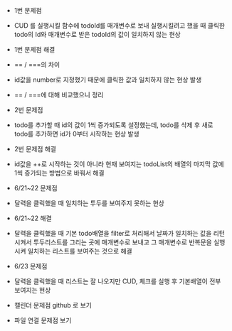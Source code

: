 - 1번 문제점
- CUD 를 실행시킬 함수에 todoId를 매개변수로 보내 실행시킬려고 했을 때 클릭한 todo의 Id와 매개변수로 받은 todoId의 값이 일치하지 않는 현상

- 1번 문제점 해결
- == / ===의 차이
- id값을 number로 지정했기 때문에 클릭한 값과 일치하지 않는 현상 발생
- == / ===에 대해 비교했으니 정리

- 2번 문제점
- todo를 추가할 때 id의 값이 1씩 증가되도록 설정했는데, todo를 삭제 후 새로 todo를 추가하면 id가 0부터 시작하는 현상 발생

- 2번 문제점 해결
- id값을 ++로 시작하는 것이 아니라 현재 보여지는 todoList의 배열의 마지막 값에 1씩 증가되는 방법으로 바꿔서 해결

* 6/21~22 문제점

- 달력을 클릭했을 때 일치하는 투두를 보여주지 못하는 현상

- 6/21~22 해결
- 달력을 클릭했을 때 기본 todo배열을 filter로 처리해서 날짜가 일치하는 값을 리턴시켜서 투두리스트를 그리는 곳에 매개변수로 보내고 그 매개변수로 반복문을 실행시켜 일치하는 리스트를 보여주는 것으로 해결

* 6/23 문제점
* 달력을 클릭했을 때 리스트는 잘 나오지만 CUD, 체크를 실행 후 기본배열이 전부 보여지는 현상

* 캘린더 문제점 github 로 보기

* 파일 연결 문제점 보기
